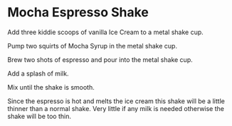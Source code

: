# Mocha Espresso Shake

Add three kiddie scoops of vanilla Ice Cream to a metal shake cup.

Pump two squirts of Mocha Syrup in the metal shake cup.

Brew two shots of espresso and pour into the metal shake cup.

Add a splash of milk.

Mix until the shake is smooth.

Since the espresso is hot and melts the ice cream this shake will be a little thinner than a normal shake. Very little if any milk is needed otherwise the shake will be too thin.

